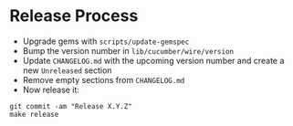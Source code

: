 Release Process
===============

* Upgrade gems with `scripts/update-gemspec`
* Bump the version number in `lib/cucumber/wire/version`
* Update `CHANGELOG.md` with the upcoming version number and create a new `Unreleased` section
* Remove empty sections from `CHANGELOG.md`
* Now release it:

```
git commit -am "Release X.Y.Z"
make release
```
